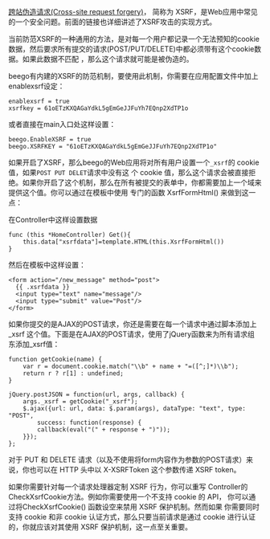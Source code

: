 [跨站伪造请求(Cross-site request forgery)](http://en.wikipedia.org/wiki/Cross-site_request_forgery)， 简称为 XSRF，是Web应用中常见的一个安全问题。前面的链接也详细讲述了XSRF攻击的实现方式。

当前防范XSRF的一种通用的方法，是对每一个用户都记录一个无法预知的cookie数据，然后要求所有提交的请求(POST/PUT/DELETE)中都必须带有这个cookie数据。如果此数据不匹配 ，那么这个请求就可能是被伪造的。

beego有内建的XSRF的防范机制，要使用此机制，你需要在应用配置文件中加上enablexsrf设定：

    enablexsrf = true
    xsrfkey = 61oETzKXQAGaYdkL5gEmGeJJFuYh7EQnp2XdTP1o

或者直接在main入口处这样设置：

    beego.EnableXSRF = true
    beego.XSRFKEY = "61oETzKXQAGaYdkL5gEmGeJJFuYh7EQnp2XdTP1o"

如果开启了XSRF，那么beego的Web应用将对所有用户设置一个`_xsrf`的 cookie 值，如果`POST PUT DELET`请求中没有这 个 cookie 值，那么这个请求会被直接拒绝。如果你开启了这个机制，那么在所有被提交的表单中，你都需要加上一个域来提供这个值。你可以通过在模板中使用 专门的函数 XsrfFormHtml() 来做到这一点：

在Controller中这样设置数据

    func (this *HomeController) Get(){
        this.data["xsrfdata"]=template.HTML(this.XsrfFormHtml())
    }
  
然后在模板中这样设置：

    <form action="/new_message" method="post">
      {{ .xsrfdata }}
      <input type="text" name="message"/>
      <input type="submit" value="Post"/>
    </form>
  
如果你提交的是AJAX的POST请求，你还是需要在每一个请求中通过脚本添加上 _xsrf 这个值。下面是在AJAX的POST请求，使用了jQuery函数来为所有请求组东添加_xsrf值：

    function getCookie(name) {
        var r = document.cookie.match("\\b" + name + "=([^;]*)\\b");
        return r ? r[1] : undefined;
    }
    
    jQuery.postJSON = function(url, args, callback) {
        args._xsrf = getCookie("_xsrf");
        $.ajax({url: url, data: $.param(args), dataType: "text", type: "POST",
            success: function(response) {
            callback(eval("(" + response + ")"));
        }});
    };
  
对于 PUT 和 DELETE 请求（以及不使用将form内容作为参数的POST请求）来说，你也可以在 HTTP 头中以 X-XSRFToken 这个参数传递 XSRF token。

如果你需要针对每一个请求处理器定制 XSRF 行为，你可以重写 Controller的CheckXsrfCookie方法。例如你需要使用一个不支持 cookie 的 API， 你可以通过将CheckXsrfCookie() 函数设空来禁用 XSRF 保护机制。然而如果 你需要同时支持 cookie 和非 cookie 认证方式，那么只要当前请求是通过 cookie 进行认证的，你就应该对其使用 XSRF 保护机制，这一点至关重要。
